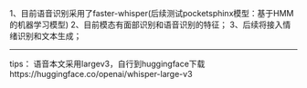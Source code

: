 1、目前语音识别采用了faster-whisper(后续测试pocketsphinx模型：基于HMM的机器学习模型)
2、目前模态有面部识别和语音识别的特征；
3、后续将接入情绪识别和文本生成；


-------------------------------------------------

tips：
语音本文采用largev3，自行到huggingface下载https://huggingface.co/openai/whisper-large-v3
